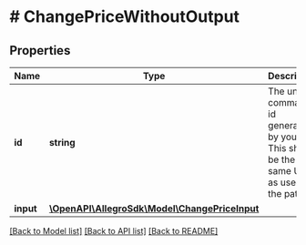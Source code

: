 # # ChangePriceWithoutOutput

## Properties

Name | Type | Description | Notes
------------ | ------------- | ------------- | -------------
**id** | **string** | The unique command id generated by you. This should be the same UUID as used in the path. | [optional]
**input** | [**\OpenAPI\AllegroSdk\Model\ChangePriceInput**](ChangePriceInput.md) |  |

[[Back to Model list]](../../README.md#models) [[Back to API list]](../../README.md#endpoints) [[Back to README]](../../README.md)
